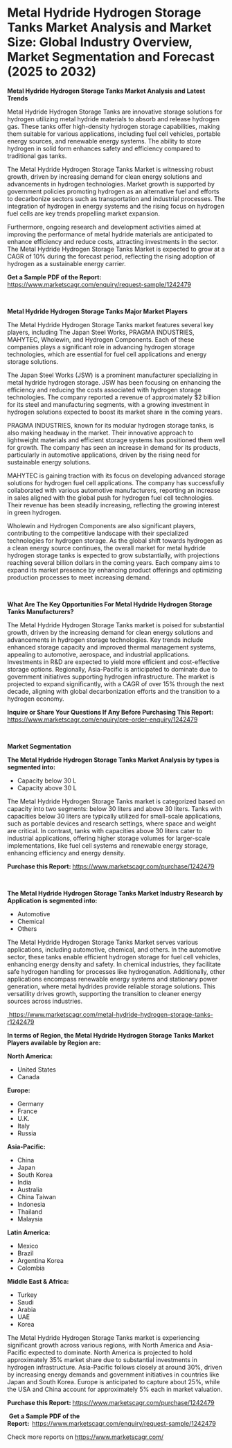 <p><h1>Metal Hydride Hydrogen Storage Tanks Market Analysis and Market Size: Global Industry Overview, Market Segmentation and Forecast (2025 to 2032)</h1></p><p><strong>Metal Hydride Hydrogen Storage Tanks Market Analysis and Latest Trends</strong></p>
<p><p>Metal Hydride Hydrogen Storage Tanks are innovative storage solutions for hydrogen utilizing metal hydride materials to absorb and release hydrogen gas. These tanks offer high-density hydrogen storage capabilities, making them suitable for various applications, including fuel cell vehicles, portable energy sources, and renewable energy systems. The ability to store hydrogen in solid form enhances safety and efficiency compared to traditional gas tanks.</p><p>The Metal Hydride Hydrogen Storage Tanks Market is witnessing robust growth, driven by increasing demand for clean energy solutions and advancements in hydrogen technologies. Market growth is supported by government policies promoting hydrogen as an alternative fuel and efforts to decarbonize sectors such as transportation and industrial processes. The integration of hydrogen in energy systems and the rising focus on hydrogen fuel cells are key trends propelling market expansion. </p><p>Furthermore, ongoing research and development activities aimed at improving the performance of metal hydride materials are anticipated to enhance efficiency and reduce costs, attracting investments in the sector. The Metal Hydride Hydrogen Storage Tanks Market is expected to grow at a CAGR of 10% during the forecast period, reflecting the rising adoption of hydrogen as a sustainable energy carrier.</p></p>
<p><strong>Get a Sample PDF of the Report:&nbsp;</strong> <a href="https://www.marketscagr.com/enquiry/request-sample/1242479?utm_campaign=2276&utm_medium=2&utm_source=Github&utm_content=ia&utm_term=22022025&utm_id=metal-hydride-hydrogen-storage-tanks">https://www.marketscagr.com/enquiry/request-sample/1242479</a></p>
<p>&nbsp;</p>
<p><strong>Metal Hydride Hydrogen Storage Tanks Major Market Players</strong></p>
<p><p>The Metal Hydride Hydrogen Storage Tanks market features several key players, including The Japan Steel Works, PRAGMA INDUSTRIES, MAHYTEC, Wholewin, and Hydrogen Components. Each of these companies plays a significant role in advancing hydrogen storage technologies, which are essential for fuel cell applications and energy storage solutions.</p><p>The Japan Steel Works (JSW) is a prominent manufacturer specializing in metal hydride hydrogen storage. JSW has been focusing on enhancing the efficiency and reducing the costs associated with hydrogen storage technologies. The company reported a revenue of approximately $2 billion for its steel and manufacturing segments, with a growing investment in hydrogen solutions expected to boost its market share in the coming years.</p><p>PRAGMA INDUSTRIES, known for its modular hydrogen storage tanks, is also making headway in the market. Their innovative approach to lightweight materials and efficient storage systems has positioned them well for growth. The company has seen an increase in demand for its products, particularly in automotive applications, driven by the rising need for sustainable energy solutions.</p><p>MAHYTEC is gaining traction with its focus on developing advanced storage solutions for hydrogen fuel cell applications. The company has successfully collaborated with various automotive manufacturers, reporting an increase in sales aligned with the global push for hydrogen fuel cell technologies. Their revenue has been steadily increasing, reflecting the growing interest in green hydrogen.</p><p>Wholewin and Hydrogen Components are also significant players, contributing to the competitive landscape with their specialized technologies for hydrogen storage. As the global shift towards hydrogen as a clean energy source continues, the overall market for metal hydride hydrogen storage tanks is expected to grow substantially, with projections reaching several billion dollars in the coming years. Each company aims to expand its market presence by enhancing product offerings and optimizing production processes to meet increasing demand.</p></p>
<p>&nbsp;</p>
<p><strong>What Are The Key Opportunities For Metal Hydride Hydrogen Storage Tanks Manufacturers?</strong></p>
<p><p>The Metal Hydride Hydrogen Storage Tanks market is poised for substantial growth, driven by the increasing demand for clean energy solutions and advancements in hydrogen storage technologies. Key trends include enhanced storage capacity and improved thermal management systems, appealing to automotive, aerospace, and industrial applications. Investments in R&D are expected to yield more efficient and cost-effective storage options. Regionally, Asia-Pacific is anticipated to dominate due to government initiatives supporting hydrogen infrastructure. The market is projected to expand significantly, with a CAGR of over 15% through the next decade, aligning with global decarbonization efforts and the transition to a hydrogen economy.</p></p>
<p><strong>Inquire or Share Your Questions If Any Before Purchasing This Report:</strong> <a href="https://www.marketscagr.com/enquiry/pre-order-enquiry/1242479?utm_campaign=2276&utm_medium=2&utm_source=Github&utm_content=ia&utm_term=22022025&utm_id=metal-hydride-hydrogen-storage-tanks">https://www.marketscagr.com/enquiry/pre-order-enquiry/1242479</a></p>
<p>&nbsp;</p>
<p><strong>Market Segmentation</strong></p>
<p><strong>The Metal Hydride Hydrogen Storage Tanks Market Analysis by types is segmented into:</strong></p>
<p><ul><li>Capacity below 30 L</li><li>Capacity above 30 L</li></ul></p>
<p><p>The Metal Hydride Hydrogen Storage Tanks market is categorized based on capacity into two segments: below 30 liters and above 30 liters. Tanks with capacities below 30 liters are typically utilized for small-scale applications, such as portable devices and research settings, where space and weight are critical. In contrast, tanks with capacities above 30 liters cater to industrial applications, offering higher storage volumes for larger-scale implementations, like fuel cell systems and renewable energy storage, enhancing efficiency and energy density.</p></p>
<p><strong>Purchase this Report:&nbsp;</strong><a href="https://www.marketscagr.com/purchase/1242479?utm_campaign=2276&utm_medium=2&utm_source=Github&utm_content=ia&utm_term=22022025&utm_id=metal-hydride-hydrogen-storage-tanks">https://www.marketscagr.com/purchase/1242479</a></p>
<p>&nbsp;</p>
<p><strong>The Metal Hydride Hydrogen Storage Tanks Market Industry Research by Application is segmented into:</strong></p>
<p><ul><li>Automotive</li><li>Chemical</li><li>Others</li></ul></p>
<p><p>The Metal Hydride Hydrogen Storage Tanks Market serves various applications, including automotive, chemical, and others. In the automotive sector, these tanks enable efficient hydrogen storage for fuel cell vehicles, enhancing energy density and safety. In chemical industries, they facilitate safe hydrogen handling for processes like hydrogenation. Additionally, other applications encompass renewable energy systems and stationary power generation, where metal hydrides provide reliable storage solutions. This versatility drives growth, supporting the transition to cleaner energy sources across industries.</p></p>
<p><a href="https://www.marketscagr.com/metal-hydride-hydrogen-storage-tanks-r1242479?utm_campaign=2276&utm_medium=2&utm_source=Github&utm_content=ia&utm_term=22022025&utm_id=metal-hydride-hydrogen-storage-tanks">&nbsp;https://www.marketscagr.com/metal-hydride-hydrogen-storage-tanks-r1242479</a></p>
<p><strong>In terms of Region, the Metal Hydride Hydrogen Storage Tanks Market Players available by Region are:</strong></p>
<p>
    <p> <strong> North America: </strong>
        <ul>
            <li>United States</li>
            <li>Canada</li>
        </ul>
        </p> 
    <p> <strong> Europe: </strong>
        <ul>
            <li>Germany</li>
            <li>France</li>
            <li>U.K.</li>
            <li>Italy</li>
            <li>Russia</li>
        </ul>
        </p> 
    <p> <strong> Asia-Pacific: </strong>
        <ul>
            <li>China</li>
            <li>Japan</li>
            <li>South Korea</li>
            <li>India</li>
            <li>Australia</li>
            <li>China Taiwan</li>
            <li>Indonesia</li>
            <li>Thailand</li>
            <li>Malaysia</li>
        </ul>
        </p> 
    <p> <strong> Latin America: </strong>
        <ul>
            <li>Mexico</li>
            <li>Brazil</li>
            <li>Argentina Korea</li>
            <li>Colombia</li>
        </ul>
        </p> 
    <p> <strong> Middle East & Africa: </strong>
        <ul>
            <li>Turkey</li>
            <li>Saudi</li>
            <li>Arabia</li>
            <li>UAE</li>
            <li>Korea</li>
        </ul>
    </p>
    </p>
<p><p>The Metal Hydride Hydrogen Storage Tanks market is experiencing significant growth across various regions, with North America and Asia-Pacific expected to dominate. North America is projected to hold approximately 35% market share due to substantial investments in hydrogen infrastructure. Asia-Pacific follows closely at around 30%, driven by increasing energy demands and government initiatives in countries like Japan and South Korea. Europe is anticipated to capture about 25%, while the USA and China account for approximately 5% each in market valuation.</p></p>
<p><strong>Purchase this Report: </strong><a href="https://www.marketscagr.com/purchase/1242479?utm_campaign=2276&utm_medium=2&utm_source=Github&utm_content=ia&utm_term=22022025&utm_id=metal-hydride-hydrogen-storage-tanks">https://www.marketscagr.com/purchase/1242479</a></p>
<p>&nbsp;<strong>Get a Sample PDF of the Report:&nbsp;&nbsp;</strong><a href="https://www.marketscagr.com/enquiry/request-sample/1242479?utm_campaign=2276&utm_medium=2&utm_source=Github&utm_content=ia&utm_term=22022025&utm_id=metal-hydride-hydrogen-storage-tanks">https://www.marketscagr.com/enquiry/request-sample/1242479</a></p>
<p><strong></strong></p>
<p>Check more reports on <a href="https://www.marketscagr.com/?utm_campaign=2276&utm_medium=2&utm_source=Github&utm_content=ia&utm_term=22022025&utm_id=metal-hydride-hydrogen-storage-tanks">https://www.marketscagr.com/</a></p>